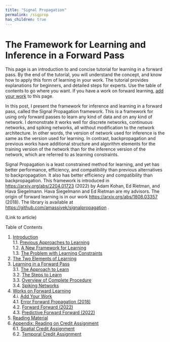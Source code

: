 ```yaml
---
title: "Signal Propagation"
permalink: /sigprop
has_children: true
---
```


# The Framework for Learning and Inference in a Forward Pass

This page is an introduction to and concise tutorial for learning in a forward pass. By the end of the tutorial, you will understand the concept, and know how to apply this form of learning in your work. The tutorial provides explanations for beginners, and detailed steps for experts. Use the table of contents to go where you want. If you have a work on forward learning, [add your work](#4i-add-your-work) to this page.

In this post, I present the framework for inference and learning in a forward pass, called the Signal Propagation framework. This is a framework for using only forward passes to learn any kind of data and on any kind of network. I demonstrate it works well for discrete networks, continuous networks, and spiking networks, all without modification to the network architecture. In other words, the version of network used for inference is the same as the version used for learning. In contrast, backpropagation and previous works have additional structure and algorithm elements for the training version of the network than for the inference version of the network, which are referred to as learning constraints.

Signal Propagation is a least constrained method for learning, and yet has better performance, efficiency, and compatibility than previous alternatives to backpropagation. It also has better efficiency and compatibility than backpropagation. This framework is introduced in https://arxiv.org/abs/2204.01723 (2022) by Adam Kohan, Ed Rietman, and Hava Siegelmann. Hava Siegelmann and Ed Rietman are my advisors. The origin of forward learning is in our work https://arxiv.org/abs/1808.03357 (2018). The library is available at https://github.com/amassivek/signalpropagation .

(Link to article)

Table of Contents
1. [Introduction](introduction.md#1-introduction)\
  1.1. [Previous Approaches to Learning](introduction.md#11-previous-approaches-to-learning)\
  1.2. [A New Framework for Learning](introduction.md#12-a-new-framework-for-learning)\
  1.3. [The Problem with Learning Constraints](introduction.md#13-the-problem-with-learning-constraints)
2. [The Two Elements of Learning](elementsoflearning.md#2-the-two-elements-of-learning)
3. [Learning in a Forward Pass](learninginaforwardpass.md#3-learning-in-a-forward-pass)\
  3.1. [The Approach to Learn](learninginaforwardpass.md#31-the-approach-to-learn)\
  3.2. [The Steps to Learn](learninginaforwardpass.md#32-the-steps-to-learn)\
  3.3. [Overview of Complete Procedure](learninginaforwardpass.md#33-overview-of-complete-procedure)\
  3.4. [Spiking Networks](learninginaforwardpass.md#34-spiking-networks)
4. [Works on Forward Learning](worksonforwardlearning.md#4-works-on-forward-learning)\
  4.i. [Add Your Work](worksonforwardlearning.md#4i-add-your-work)\
  4.1. [Error Forward Propagation (2018)](worksonforwardlearning.md#41-error-forward-propagation-2018)\
  4.2. [Forward Forward (2022)](worksonforwardlearning.md#42-forward-forward-2022)\
  4.3. [Predictive Forward Forward (2022)](worksonforwardlearning.md#43-predictive-forward-forward-2022)
5. [Reading Material](readingmaterial.md#5-reading-material)
6. [Appendix: Reading on Credit Assignment](creditassignment.md#6-appendix-reading-on-credit-assignment)\
  6.1. [Spatial Credit Assignment](creditassignment.md#61-spatial-credit-assignment)\
  6.2. [Temporal Credit Assignment](creditassignment.md#62-temporal-credit-assignment)